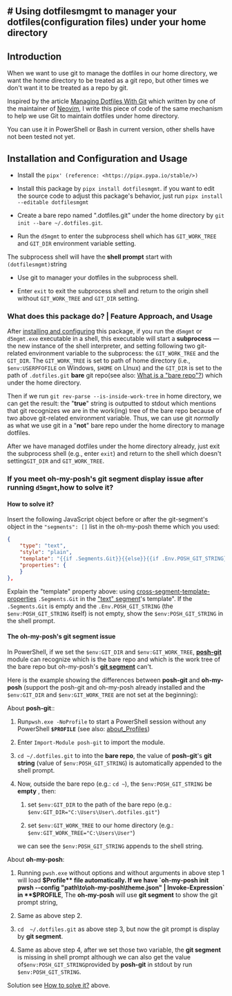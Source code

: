 ## # Using dotfilesmgmt to manager your dotfiles(configuration files) under your home directory

## Introduction

When we want to use git to manage the dotfiles in our home directory, we want the home directory to be treated as a git repo, but other times we don't want it to be treated as a repo by git.

Inspired by the article [Managing Dotfiles With Git](https://gpanders.com/blog/managing-dotfiles-with-git/) which written by one of the maintainer of [Neovim](https://neovim.io/), I write this piece of code of the same mechanism to help we use Git to maintain dotfiles under home directory.

You can use it in PowerShell or Bash in current version, other shells have not been tested not yet.

## Installation and Configuration and Usage

* Install the `pipx' (reference: <https://pipx.pypa.io/stable/>)`

* Install this package by `pipx install dotfilesmgmt`. if you want to edit the source code to adjust this package's behavior, just run `pipx install --editable dotfilesmgmt`

* Create a bare repo named ".dotfiles.git" under the home directory by `git init --bare ~/.dotfiles.git`.

* Run the `d5mgmt` to enter the subprocess shell which has `GIT_WORK_TREE` and `GIT_DIR` environment variable setting.

The subprocess shell will have the **shell prompt** start with `(dotfilesmgmt)`string

* Use git to manager your dotfiles in the subprocess shell.

* Enter `exit` to exit the subprocess shell and return to the origin shell without `GIT_WORK_TREE` and `GIT_DIR` setting.

### What does this package do? | Feature Approach, and Usage

After [installing and configuring](#installation-and-configuration) this package, if you run the `d5mgmt` or `d5mgmt.exe` executable in a shell, this executable will start a **subprocess** — the new instance of the shell interpreter, and setting following two git-related environment variable to the subprocess: the `GIT_WORK_TREE` and the `GIT_DIR`. The `GIT_WORK_TREE` is set to path of home directory (i.e., `$env:USERPFOFILE` on Windows, `$HOME` on LInux) and the `GIT_DIR` is set to the path of `.dotfiles.git` **bare** git repo(see also: [What is a "bare repo"?](https://git-scm.com/docs/gitglossary#Documentation/gitglossary.txt-aiddefbarerepositoryabarerepository)) which under the home directory.

Then if we run `git rev-parse --is-inside-work-tree` in home directory, we can get the result: the "**true**" string is outputted to stdout which mentions that git recognizes we are in the work(ing) tree of the bare repo because of two above git-related environment variable. Thus, we can use git *normally* as what we use git in a "**not**" bare repo under the home directory to manage dotfiles.

After we have managed dotfiles under the home directory already, just exit the subprocess shell (e.g., enter `exit`) and return to the shell which doesn't setting`GIT_DIR` and `GIT_WORK_TREE`.

### If you meet oh-my-posh's git segment display issue after running `d5mgmt`,how to solve it?

#### How to solve it?

Insert the following JavaScript object before or after the git-segment's object in the `"segments": []` list in the oh-my-posh theme which you used:

```json
{
	"type": "text",
	"style": "plain",
	"template": "{{if .Segments.Git}}{{else}}{{if .Env.POSH_GIT_STRING}}git:{{ .Env.POSH_GIT_STRING }}{{end}}{{end}}",
	"properties": {
	}
},
```

Explain the "template" property above: using [cross-segment-template-properties](https://ohmyposh.dev/docs/configuration/templates#cross-segment-template-properties) `.Segments.Git` in the ["text" segment](https://ohmyposh.dev/docs/segments/system/text)'s template". If the `.Segments.Git` is empty and the `.Env.POSH_GIT_STRING` (the `$env:POSH_GIT_STRING` itself) is not empty, show the `$env:POSH_GIT_STRING` in the shell prompt.

#### The oh-my-posh's git segment issue

In PowerShell,   if we set the `$env:GIT_DIR` and `$env:GIT_WORK_TREE`, [**posh-git**](https://github.com/dahlbyk/posh-git) module can  recognize which is the bare repo and which is the work tree of the bare repo but oh-my-posh's [**git segment**](https://ohmyposh.dev/docs/segments/scm/git) can't. 

Here is the example  showing the differences between **posh-git** and **oh-my-posh** (support the posh-git and oh-my-posh already installed and the `$env:GIT_DIR` and `$env:GIT_WORK_TREE` are not set at the beginning):

About **posh-git**::

1. Run`pwsh.exe -NoProfile` to start a PowerShell session without any PowerShell **`$PROFILE`** (see also: [about_Profiles](https://learn.microsoft.com/en-us/powershell/module/microsoft.powershell.core/about/about_profiles?view=powershell-7.4))

2. Enter `Import-Module posh-git` to import the module.

3. `cd ~/.dotfiles.git` to into the **bare repo**, the value of **posh-git**'s **git string** (value of `$env:POSH_GIT_STRING`) is automatically appended to the shell prompt.

4. Now, outside the bare repo (e.g.: `cd ~`), the `$env:POSH_GIT_STRING` be **empty** , then:

   1. set `$env:GIT_DIR` to the path of the bare repo (e.g.: `$env:GIT_DIR="C:\Users\User\.dotfiles.git"`)

   2. set `$env:GIT_WORK_TREE` to our home directory (e.g.: `$env:GIT_WORK_TREE="C:\Users\User"`)

   we can see the `$env:POSH_GIT_STRING` appends to the   shell string.

About **oh-my-posh**:

1. Running `pwsh.exe` without options and without arguments in above step 1 will load **$Profile** file automatically. If we have `oh-my-posh init pwsh --config "path\to\oh-my-posh\theme.json" | Invoke-Expression` in **$PROFILE**, The **oh-my-posh** will use **git segment** to show the git prompt string,

2. Same as above step 2.
3. `cd  ~/.dotfiles.git` as above step 3, but now the git prompt is display by **git segment**.
4. Same as above step 4, after we set those two variable, the **git segment** is missing in shell prompt although we can also get the value of`$env:POSH_GIT_STRING`provided by **posh-git** in stdout by run `$env:POSH_GIT_STRING`.

Solution see [How to solve it?](#how-to-solve-it) above.

